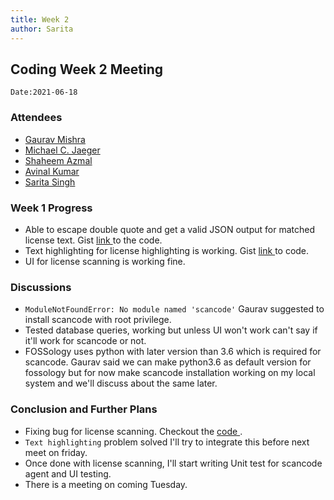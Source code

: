 ```yaml
---
title: Week 2
author: Sarita
---
```

<!--
SPDX-License-Identifier: CC-BY-SA-4.0

SPDX-FileCopyrightText: 2021 Sarita Singh <saritasingh.0425@gmail.com>
-->

## Coding Week 2 Meeting
`Date:2021-06-18`

### Attendees

- [Gaurav Mishra ](https://github.com/GMishx)
- [Michael C. Jaeger](https://github.com/mcjaeger)
- [Shaheem Azmal ](https://github.com/shaheemazmalmmd)
- [Avinal Kumar ](https://github.com/avinal)
- [Sarita Singh ](https://github.com/itssingh)

### Week 1 Progress

- Able to escape double quote and get a valid JSON output for matched license text. Gist <a href="https://gist.github.com/itssingh/6590e3e560c895aba9a6b9f6e6c7656d#file-license_template-html-L14"> link </a> to the code.
- Text highlighting for license highlighting is working. Gist <a href= "https://gist.github.com/itssingh/c0bc32b2895ae67540d8eeabdb4e418b"> link </a> to code.
- UI for license scanning is working fine.
### Discussions
- `ModuleNotFoundError: No module named 'scancode'` Gaurav suggested to install scancode with root privilege.
- Tested database queries, working but unless UI won't work can't say if it'll work for scancode or not.
- FOSSology uses python with later version than 3.6 which is required for scancode. Gaurav said we can make python3.6 as default version for fossology but for now make scancode installation working on my local system and we'll discuss about the same later.

### Conclusion and Further Plans

- Fixing bug for license scanning. Checkout the <a href="https://github.com/itssingh/fossology/tree/feat/newagent%2Fscancode-toolkit"> code </a>.
- `Text highlighting` problem solved I'll try to integrate this before next meet on friday.
- Once done with license scanning, I'll start writing Unit test for scancode agent and UI testing.
- There is a meeting on coming Tuesday.
